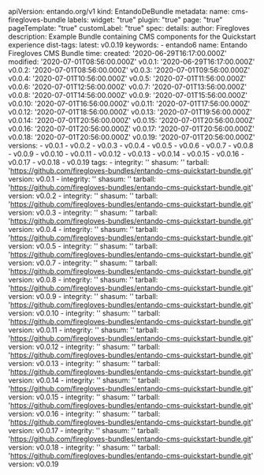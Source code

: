 apiVersion: entando.org/v1
kind: EntandoDeBundle
metadata:
  name: cms-firegloves-bundle
  labels:
    widget: "true"
    plugin: "true"
    page: "true"
    pageTemplate: "true"
    customLabel: "true"
spec:
  details:
    author: Firegloves
    description: Example Bundle containing CMS components for the Quickstart experience
    dist-tags:
      latest: v0.0.19
    keywords:
      - entando6
    name: Entando Firegloves CMS Bundle
    time:
      created: '2020-06-29T16:17:00.000Z'
      modified: '2020-07-01T08:56:00.000Z'
      v0.0.1: '2020-06-29T16:17:00.000Z'
      v0.0.2: '2020-07-01T08:56:00.000Z'
      v0.0.3: '2020-07-01T09:56:00.000Z'
      v0.0.4: '2020-07-01T10:56:00.000Z'
      v0.0.5: '2020-07-01T11:56:00.000Z'
      v0.0.6: '2020-07-01T12:56:00.000Z'
      v0.0.7: '2020-07-01T13:56:00.000Z'
      v0.0.8: '2020-07-01T14:56:00.000Z'
      v0.0.9: '2020-07-01T15:56:00.000Z'
      v0.0.10: '2020-07-01T16:56:00.000Z'
      v0.0.11: '2020-07-01T17:56:00.000Z'
      v0.0.12: '2020-07-01T18:56:00.000Z'
      v0.0.13: '2020-07-01T19:56:00.000Z'
      v0.0.14: '2020-07-01T20:56:00.000Z'
      v0.0.15: '2020-07-01T20:56:00.000Z'
      v0.0.16: '2020-07-01T20:56:00.000Z'
      v0.0.17: '2020-07-01T20:56:00.000Z'
      v0.0.18: '2020-07-01T20:56:00.000Z'
      v0.0.19: '2020-07-01T20:56:00.000Z'
    versions:
      - v0.0.1
      - v0.0.2
      - v0.0.3
      - v0.0.4
      - v0.0.5
      - v0.0.6
      - v0.0.7
      - v0.0.8
      - v0.0.9
      - v0.0.10
      - v0.0.11
      - v0.0.12
      - v0.0.13
      - v0.0.14
      - v0.0.15
      - v0.0.16
      - v0.0.17
      - v0.0.18
      - v0.0.19
  tags:
    - integrity: ''
      shasum: ''
      tarball: 'https://github.com/firegloves-bundles/entando-cms-quickstart-bundle.git'
      version: v0.0.1
    - integrity: ''
      shasum: ''
      tarball: 'https://github.com/firegloves-bundles/entando-cms-quickstart-bundle.git'
      version: v0.0.2
    - integrity: ''
      shasum: ''
      tarball: 'https://github.com/firegloves-bundles/entando-cms-quickstart-bundle.git'
      version: v0.0.3
    - integrity: ''
      shasum: ''
      tarball: 'https://github.com/firegloves-bundles/entando-cms-quickstart-bundle.git'
      version: v0.0.4
    - integrity: ''
      shasum: ''
      tarball: 'https://github.com/firegloves-bundles/entando-cms-quickstart-bundle.git'
      version: v0.0.5
    - integrity: ''
      shasum: ''
      tarball: 'https://github.com/firegloves-bundles/entando-cms-quickstart-bundle.git'
      version: v0.0.7
    - integrity: ''
      shasum: ''
      tarball: 'https://github.com/firegloves-bundles/entando-cms-quickstart-bundle.git'
      version: v0.0.8
    - integrity: ''
      shasum: ''
      tarball: 'https://github.com/firegloves-bundles/entando-cms-quickstart-bundle.git'
      version: v0.0.9
    - integrity: ''
      shasum: ''
      tarball: 'https://github.com/firegloves-bundles/entando-cms-quickstart-bundle.git'
      version: v0.0.10
    - integrity: ''
      shasum: ''
      tarball: 'https://github.com/firegloves-bundles/entando-cms-quickstart-bundle.git'
      version: v0.0.11
    - integrity: ''
      shasum: ''
      tarball: 'https://github.com/firegloves-bundles/entando-cms-quickstart-bundle.git'
      version: v0.0.12
    - integrity: ''
      shasum: ''
      tarball: 'https://github.com/firegloves-bundles/entando-cms-quickstart-bundle.git'
      version: v0.0.13
    - integrity: ''
      shasum: ''
      tarball: 'https://github.com/firegloves-bundles/entando-cms-quickstart-bundle.git'
      version: v0.0.14
    - integrity: ''
      shasum: ''
      tarball: 'https://github.com/firegloves-bundles/entando-cms-quickstart-bundle.git'
      version: v0.0.15
    - integrity: ''
      shasum: ''
      tarball: 'https://github.com/firegloves-bundles/entando-cms-quickstart-bundle.git'
      version: v0.0.16
    - integrity: ''
      shasum: ''
      tarball: 'https://github.com/firegloves-bundles/entando-cms-quickstart-bundle.git'
      version: v0.0.17
    - integrity: ''
      shasum: ''
      tarball: 'https://github.com/firegloves-bundles/entando-cms-quickstart-bundle.git'
      version: v0.0.18
    - integrity: ''
      shasum: ''
      tarball: 'https://github.com/firegloves-bundles/entando-cms-quickstart-bundle.git'
      version: v0.0.19